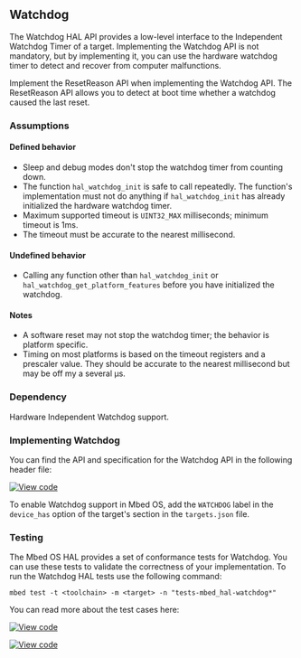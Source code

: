 <h2 id="watchdog-port">Watchdog</h2>

The Watchdog HAL API provides a low-level interface to the Independent Watchdog Timer of a target. Implementing the Watchdog API is not mandatory, but by implementing it, you can use the hardware watchdog timer to detect and recover from computer malfunctions.

Implement the ResetReason API when implementing the Watchdog API. The ResetReason API allows you to detect at boot time whether a watchdog caused the last reset.

### Assumptions

#### Defined behavior

- Sleep and debug modes don't stop the watchdog timer from counting down.
- The function `hal_watchdog_init` is safe to call repeatedly. The function's implementation must not do anything if `hal_watchdog_init` has already initialized the hardware watchdog timer.
- Maximum supported timeout is `UINT32_MAX` milliseconds; minimum timeout is 1ms.
- The timeout must be accurate to the nearest millisecond.

#### Undefined behavior

- Calling any function other than `hal_watchdog_init` or `hal_watchdog_get_platform_features` before you have initialized the watchdog.

#### Notes

- A software reset may not stop the watchdog timer; the behavior is platform specific.
- Timing on most platforms is based on the timeout registers and a prescaler value. They should be accurate to the nearest millisecond but may be off my a several µs.

### Dependency

Hardware Independent Watchdog support.

### Implementing Watchdog

You can find the API and specification for the Watchdog API in the following header file:

[![View code](https://www.mbed.com/embed/?type=library)](https://os.mbed.com/docs/development/feature-hal-spec-watchdog-doxy/classmbed_1_1_watchdog.html)

To enable Watchdog support in Mbed OS, add the `WATCHDOG` label in the `device_has` option of the target's section in the `targets.json` file.

### Testing

The Mbed OS HAL provides a set of conformance tests for Watchdog. You can use these tests to validate the correctness of your implementation. To run the Watchdog HAL tests use the following command:

```
mbed test -t <toolchain> -m <target> -n "tests-mbed_hal-watchdog*"
```

You can read more about the test cases here:

[![View code](https://www.mbed.com/embed/?type=library)](https://os.mbed.com/docs/development/feature-hal-spec-watchdog-doxy/watchdog__api__tests_8h_source.html)

[![View code](https://www.mbed.com/embed/?type=library)](https://os.mbed.com/docs/development/feature-hal-spec-watchdog-doxy/watchdog__reset__tests_8h_source.html)
